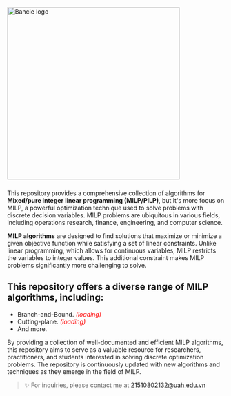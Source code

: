 <a href="https://web.facebook.com/ngchibangg?__cft__[0]=AZUZx_Pe8u4-tiSh77gJQ1HR1YJ7SNb7CqCvr0Hkf8oO69J2fwebFyWGl9r68Kg3WmgWsUa-RCwdT2HzRTdCC8WW45Gtx_wO4AjBJKgfcLuIG94XDOYjlqq7SbS4q4D-KTjM8_CR_GQ5ZkeG7cliEFmlX6VyeDFxH5Jo8ubWPIg60g&__tn__=-]C%2CP-R" target="_blank">
  <picture>
    <source media="(prefers-color-scheme: dark)" srcset="/Users/chibangnguyen/Documents/GitHub/NCKH/BANCIE.png" style="max-width: 100%; width: 400px; margin-bottom: 20px">
    <img alt="Bancie logo" src="/Users/chibangnguyen/Documents/GitHub/NCKH/BANCIE.png" width="400px">
  </picture>
</a>
<h3></h3>

This repository provides a comprehensive collection of algorithms for **Mixed/pure integer linear programming (MILP/PILP)**, but it's more focus on MILP, a powerful optimization technique used to solve problems with discrete decision variables. MILP problems are ubiquitous in various fields, including operations research, finance, engineering, and computer science.

**MILP algorithms** are designed to find solutions that maximize or minimize a given objective function while satisfying a set of linear constraints. Unlike linear programming, which allows for continuous variables, MILP restricts the variables to integer values. This additional constraint makes MILP problems significantly more challenging to solve.


## This repository offers a diverse range of MILP algorithms, including:
- Branch-and-Bound. <span style="color:red"> *(loading)*</span>
- Cutting-plane. <span style="color:red"> *(loading)*</span>
- And more.

By providing a collection of well-documented and efficient MILP algorithms, this repository aims to serve as a valuable resource for researchers, practitioners, and students interested in solving discrete optimization problems. The repository is continuously updated with new algorithms and techniques as they emerge in the field of MILP.

> ✨ For inquiries, please contact me at [21510802132@uah.edu.vn](https://mail.google.com/mail)